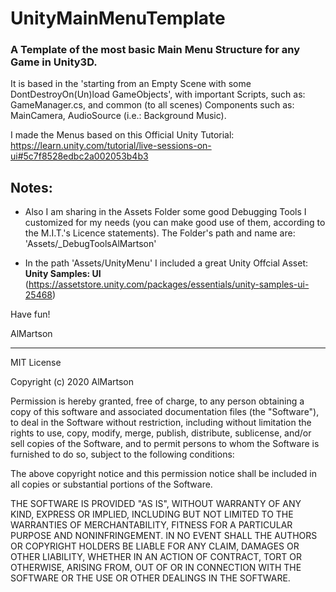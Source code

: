 # UnityMainMenuTemplate

### A Template of the most basic Main Menu Structure for any Game in Unity3D. 

It is based in the 'starting from an Empty Scene with some DontDestroyOn(Un)load GameObjects', with important Scripts, such as: GameManager.cs, and common (to all scenes) Components such as: MainCamera, AudioSource (i.e.: Background Music).

I made the Menus based on this Official Unity Tutorial:
https://learn.unity.com/tutorial/live-sessions-on-ui#5c7f8528edbc2a002053b4b3

## Notes:

* Also I am sharing in the Assets Folder some good Debugging Tools I customized for my needs (you can make good use of them, according to the M.I.T.'s Licence statements). The Folder's path and name are: 'Assets/_DebugToolsAlMartson'

* In the path 'Assets/UnityMenu' I included a great Unity Offcial Asset: <strong>Unity Samples: UI </strong> (https://assetstore.unity.com/packages/essentials/unity-samples-ui-25468)

Have fun!

AlMartson


****************************************

MIT License

Copyright (c) 2020 AlMartson

Permission is hereby granted, free of charge, to any person obtaining a copy
of this software and associated documentation files (the "Software"), to deal
in the Software without restriction, including without limitation the rights
to use, copy, modify, merge, publish, distribute, sublicense, and/or sell
copies of the Software, and to permit persons to whom the Software is
furnished to do so, subject to the following conditions:

The above copyright notice and this permission notice shall be included in all
copies or substantial portions of the Software.

THE SOFTWARE IS PROVIDED "AS IS", WITHOUT WARRANTY OF ANY KIND, EXPRESS OR
IMPLIED, INCLUDING BUT NOT LIMITED TO THE WARRANTIES OF MERCHANTABILITY,
FITNESS FOR A PARTICULAR PURPOSE AND NONINFRINGEMENT. IN NO EVENT SHALL THE
AUTHORS OR COPYRIGHT HOLDERS BE LIABLE FOR ANY CLAIM, DAMAGES OR OTHER
LIABILITY, WHETHER IN AN ACTION OF CONTRACT, TORT OR OTHERWISE, ARISING FROM,
OUT OF OR IN CONNECTION WITH THE SOFTWARE OR THE USE OR OTHER DEALINGS IN THE
SOFTWARE.